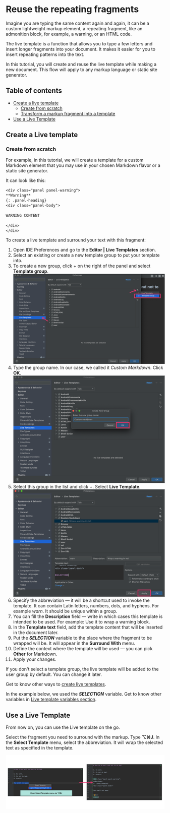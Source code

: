 # Reuse the repeating fragments

Imagine you are typing the same content again and again, it
can be a custom lightweight markup element, a repeating fragment, like an 
admonition block, for example, a warning, or an HTML code.

The live template is a function that allows you to type a few letters and insert longer fragments into your document. It makes it easier for you to insert
repeating patterns into the text.

In this tutorial, you will create and reuse the live template while making a
new document. This flow will apply to any markup language or static site generator.

## Table of contents

* [Create a live template](#create-a-live-template)
    * [Create from scratch](#create-from-scratch)
    * [Transform a markup fragment into a template](#transform-a-markup-fragment-into-a-template)
* [Use a Live Template](#use-a-live-template)

## Create a Live template

### Create from scratch

For example, in this tutorial, we will create a template for a custom 
Markdown element that you may use in your chosen Markdown flavor or a static 
site generator.

It can look like this:
````
<div class="panel panel-warning">
**Warning**
{: .panel-heading}
<div class="panel-body">

WARNING CONTENT

</div>
</div>
````

To create a live template and surround your text with this fragment:
1. Open IDE Preferences and go to the **Editor | Live Templates** section.
2. Select an existing or create a new template group to put your template into.
3. To create a new group, click + on the right of the panel and select 
   **Template group**.
![creategroup](static/tut_step1.png)
4. Type the group name. In our case, we called it *Custom Markdown*. Click 
   **OK**.
![creategroup](static/tut_step2.png)
5. Select this group in the list and click +. Select **Live Template**.
![creategroup](static/tut_step3.png)
6. Specify the abbreviation — it will be a shortcut used to invoke the template. It can contain Latin letters,
   numbers, dots, and hyphens. For example *warn*. It should be unique 
   within a group.
7. You can fill the **Description** field — write in which cases this template is intended to be used. For example: Use it to wrap a warning block.
8. In the **Template text** field, add the template content that will be
   inserted in the document later.
9. Put the **$SELECTION$** variable to the place where the fragment to be 
   wrapped will be. It will appear in the **Surround With** menu.
10. Define the context where the template will be used — you can pick **Other**
    for Markdown.
11. Apply your changes.

If you don't select a template group, the live template will be added to the user group by default. You can change it later.

Get to know other ways to [create live templates](https://www.jetbrains.com/help/idea/creating-and-editing-live-templates.html).

In the example below, we used the **$SELECTION$** variable. Get to know other 
variables in [Live template variables section](https://www.jetbrains.com/help/idea/template-variables.html).

## Use a Live Template

From now on, you can use the Live template on the go.

Select the fragment you need to surround with the markup. Type **⌥⌘J**. In 
the **Select Template** menu, select the abbreviation. It will wrap the 
selected 
text as specified in the template.

![creategroup](static/tut_step4.png)
